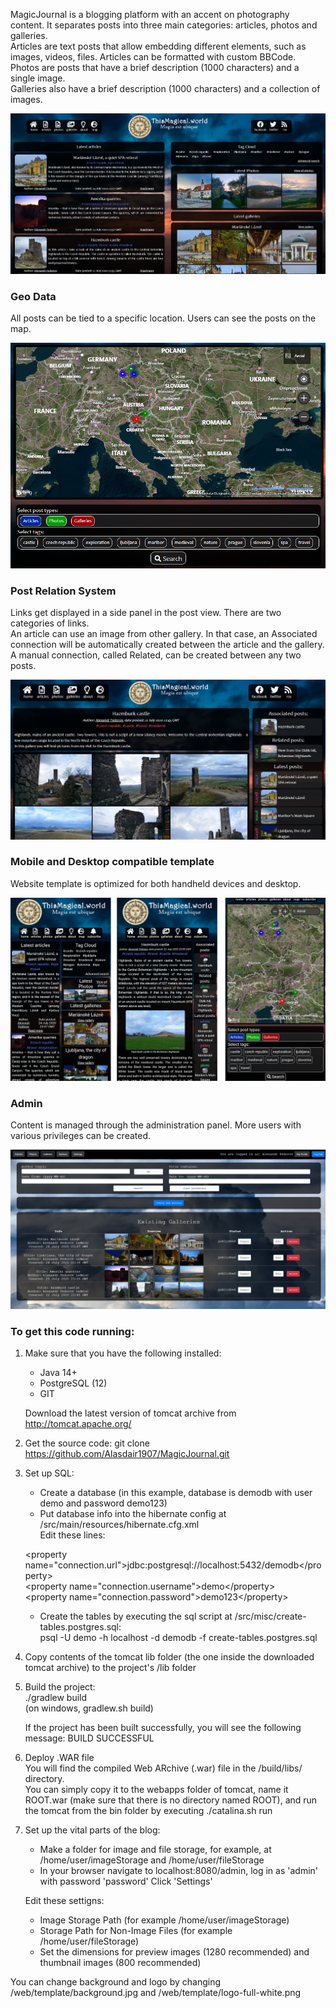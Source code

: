 MagicJournal is a blogging platform with an accent on photography content.
It separates posts into three main categories: articles, photos and galleries.<br />
Articles are text posts that allow embedding different elements, such as images, videos, files.
Articles can be formatted with custom BBCode.<br />
Photos are posts that have a brief description (1000 characters) and a single image.<br />
Galleries also have a brief description (1000 characters) and a collection of images.<br />

<p align="center">
<img src="https://raw.githubusercontent.com/Alasdair1907/MagicJournal/master/misc/github-readme/overall-desktop.jpg">
</p>

### Geo Data

All posts can be tied to a specific location. Users can see the posts on the map.

<p align="center">
<img src="https://raw.githubusercontent.com/Alasdair1907/MagicJournal/master/misc/github-readme/map.png">
</p>

### Post Relation System

Links get displayed in a side panel in the post view. There are two categories of links.<br />
An article can use an image from other gallery. In that case, an Associated connection will be automatically created between the article and the gallery.<br />
A manual connection, called Related, can be created between any two posts. 

<p align="center">
<img src="https://raw.githubusercontent.com/Alasdair1907/MagicJournal/master/misc/github-readme/relations-desktop.jpg">
</p>

### Mobile and Desktop compatible template

Website template is optimized for both handheld devices and desktop.

<p align="center">
<img src="https://raw.githubusercontent.com/Alasdair1907/MagicJournal/master/misc/github-readme/mobile.jpg">
</p>

### Admin

Content is managed through the administration panel. More users with various privileges can be created.

<p align="center">
<img src="https://raw.githubusercontent.com/Alasdair1907/MagicJournal/master/misc/github-readme/admin.jpg">
</p>

### To get this code running:

1. Make sure that you have the following installed:
    - Java 14+
    - PostgreSQL (12)
    - GIT

    Download the latest version of tomcat archive from http://tomcat.apache.org/

2. Get the source code:
    git clone https://github.com/Alasdair1907/MagicJournal.git

3. Set up SQL:
    - Create a database (in this example, database is demodb with user demo and password demo123)
    - Put database info into the hibernate config at /src/main/resources/hibernate.cfg.xml<br />
    Edit these lines:
    
    &lt;property name="connection.url">jdbc:postgresql://localhost:5432/demodb&lt;/property><br />
    &lt;property name="connection.username">demo&lt;/property><br />
    &lt;property name="connection.password">demo123&lt;/property><br />
    
    - Create the tables by executing the sql script at /src/misc/create-tables.postgres.sql:<br />
    psql -U demo -h localhost -d demodb -f create-tables.postgres.sql

4. Copy contents of the tomcat lib folder (the one inside the downloaded tomcat archive) to the project's /lib folder

5. Build the project:<br />
    ./gradlew build<br />
    (on windows, gradlew.sh build)

    If the project has been built successfully, you will see the following message:
    BUILD SUCCESSFUL

6. Deploy .WAR file<br />
    You will find the compiled Web ARchive (.war) file in the /build/libs/ directory.<br />
    You can simply copy it to the webapps folder of tomcat, name it ROOT.war (make sure that there is no directory named ROOT), and run the tomcat from the bin folder by executing ./catalina.sh run

7. Set up the vital parts of the blog:
    - Make a folder for image and file storage, for example, at /home/user/imageStorage and /home/user/fileStorage
    - In your browser navigate to localhost:8080/admin, log in as 'admin' with password 'password'
    Click 'Settings'
    
    Edit these settigns:
    - Image Storage Path (for example /home/user/imageStorage)
    - Storage Path for Non-Image Files (for example /home/user/fileStorage)
    - Set the dimensions for preview images (1280 recommended) and thumbnail images (800 recommended)

You can change background and logo by changing /web/template/background.jpg and /web/template/logo-full-white.png